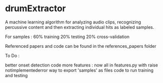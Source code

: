 drumExtractor
=============

A machine learning algorithm for analyzing audio clips, recognizing percussive content and then extracting individual hits as labeled samples.

For samples :
    60% training
    20% testing
    20% cross-validation

Referenced papers and code can be found in the references_papers folder

To Do :

better onset detection code
more features :
	now all in features.py with raise notimplementederror 
way to export 'samples' as files
code to run training and testing


